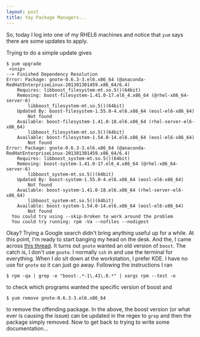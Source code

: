 ```yaml
---
layout: post
title: Yay Package Managers...
---
```


So, today I log into one of my RHEL6 machines and notice that `yum` says
there are some updates to apply.

<!--break-->

Trying to do a simple update gives

    $ yum upgrade
     <snip>
    --> Finished Dependency Resolution
    Error: Package: gnote-0.6.3-3.el6.x86_64 (@anaconda-RedHatEnterpriseLinux-201301301459.x86_64/6.4)
        Requires: libboost_filesystem-mt.so.5()(64bit)
        Removing: boost-filesystem-1.41.0-17.el6_4.x86_64 (@rhel-x86_64-server-6)
            libboost_filesystem-mt.so.5()(64bit)
        Updated By: boost-filesystem-1.55.0-4.el6.x86_64 (eosl-el6-x86_64)
            Not found
        Available: boost-filesystem-1.41.0-18.el6.x86_64 (rhel-server-el6-x86_64)
            libboost_filesystem-mt.so.5()(64bit)
        Available: boost-filesystem-1.54.0-14.el6.x86_64 (eosl-el6-x86_64)
            Not found
    Error: Package: gnote-0.6.3-3.el6.x86_64 (@anaconda-RedHatEnterpriseLinux-201301301459.x86_64/6.4)
        Requires: libboost_system-mt.so.5()(64bit)
        Removing: boost-system-1.41.0-17.el6_4.x86_64 (@rhel-x86_64-server-6)
            libboost_system-mt.so.5()(64bit)
        Updated By: boost-system-1.55.0-4.el6.x86_64 (eosl-el6-x86_64)
            Not found
        Available: boost-system-1.41.0-18.el6.x86_64 (rhel-server-el6-x86_64)
            libboost_system-mt.so.5()(64bit)
        Available: boost-system-1.54.0-14.el6.x86_64 (eosl-el6-x86_64)
            Not found
      You could try using --skip-broken to work around the problem
      You could try running: rpm -Va --nofiles --nodigest 

Okay?  Trying a Google search didn't bring anything useful up for a
while.  At this point, I'm ready to start banging my head on the desk.
And the, I came across [this thread].  It turns out `gnote` wanted an
old version of `boost`.  The catch is, I don't use `gnote`.  I normally
`ssh` in and use the terminal for everything.  When I _do_ sit down at
the workstation, I prefer KDE.  I have no use for `gnote` so it can just
go away.  Following the instructions I ran

    $ rpm -qa | grep -e "boost-.*-1\.41\.0.*" | xargs rpm --test -e

to check which programs wanted the specific version of boost and 

    $ yum remove gnote-0.6.3-3.el6.x86_64

to remove the offending package.  In the above, the boost version (or
what ever is causing the issue) can be updated in the regex to `grep`
and then the package simply removed.  Now to get back to trying to write
some documentation...

[this thread]: https://www.ibm.com/developerworks/community/forums/html/topic?id=b3c4d2c9-32be-4c75-adcf-e754d266953f


